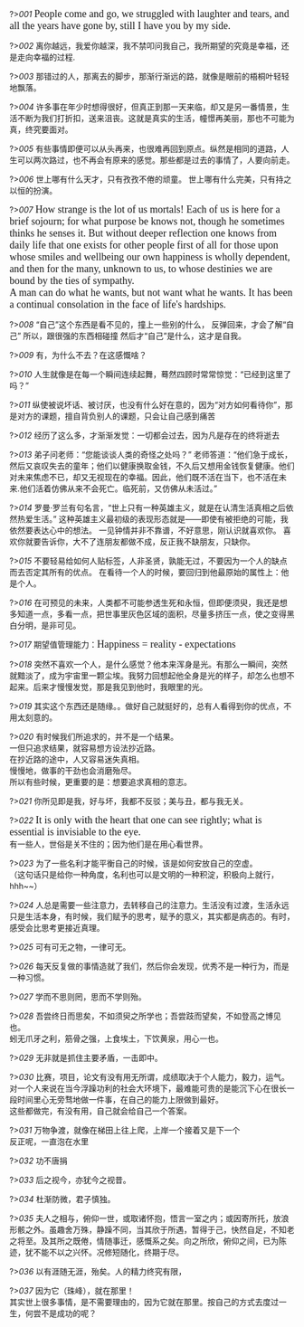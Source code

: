 ?>_001_
<font size='4' face="Consolas">People come and go, we struggled with laughter and tears, and all the years have gone by, still I have you by my side.</font>

?>_002_
离你越远，我爱你越深，我不禁叩问我自己，我所期望的究竟是幸福，还是走向幸福的过程.

?>_003_
那错过的人，那离去的脚步，那渐行渐远的路，就像是眼前的梧桐叶轻轻地飘落。

?>_004_
许多事在年少时想得很好，但真正到那一天来临，却又是另一番情景，生活不断为我们打折扣，送来沮丧。这就是真实的生活，幢憬再美丽，那也不可能为真，终究要面对。

?>_005_
有些事情即便可以从头再来，也很难再回到原点。纵然是相同的道路，人生可以两次路过，也不再会有原来的感觉。那些都是过去的事情了，人要向前走。

?>_006_
世上哪有什么天才，只有孜孜不倦的顽童。
世上哪有什么完美，只有持之以恒的扮演。

?>_007_
<font size='4' face="Consolas">  How strange is the lot of us mortals! Each of us is here for a brief sojourn; for what purpose be knows not, though he sometimes thinks he senses it. But without deeper reflection one knows from daily life that one exists for other people first of all for those upon whose smiles and wellbeing our own happiness is wholly dependent, and then for the many, unknown to us, to whose destinies we are bound by the ties of sympathy.</font><br>
<font size='4' face="Consolas">  A man can do what he wants, but not want what he wants. It has been a continual consolation in the face of life's hardships.</font>

?>_008_
“自己”这个东西是看不见的，撞上一些别的什么，
反弹回来，才会了解“自己”
所以，跟很强的东西相碰撞
然后才“自己”是什么，这才是自我。

?>_009_
有，为什么不去？在这感慨啥？

?>_010_
人生就像是在每一个瞬间连续起舞，蓦然四顾时常常惊觉：“已经到这里了吗？”


?>_011_
纵使被说坏话、被讨厌，也没有什么好在意的，因为“对方如何看待你”，那是对方的课题，擅自背负别人的课题，只会让自己感到痛苦

?>_012_
经历了这么多，才渐渐发觉：一切都会过去，因为凡是存在的终将逝去

?>_013_
弟子问老师：“您能谈谈人类的奇怪之处吗？”
老师答道：“他们急于成长，然后又哀叹失去的童年；他们以健康换取金钱，不久后又想用金钱恢复健康。他们对未来焦虑不已，却又无视现在的幸福。因此，他们既不活在当下，也不活在未来.他们活着仿佛从来不会死亡。临死前，又仿佛从未活过。”

?>_014_
罗曼·罗兰有句名言，“世上只有一种英雄主义，就是在认清生活真相之后依然热爱生活。” 这种英雄主义最初级的表现形态就是——即使有被拒绝的可能，我依然要表达心中的想法。 一见钟情并非不靠谱，不好意思，刚认识就喜欢你。 喜欢你就要告诉你，大不了连朋友都做不成，反正我不缺朋友，只缺你。

?>_015_
不要轻易给如何人贴标签，人非圣贤，孰能无过，不要因为一个人的缺点而去否定其所有的优点。
在看待一个人的时候，要回归到他最原始的属性上：他是个人。

?>_016_
在可预见的未来，人类都不可能参透生死和永恒，但即便须臾，我还是想多知道一点，多看一点，把世事里灰色区域的面积，尽量多挤压一点，使之变得黑白分明，是非可见。

?>_017_
期望值管理能力：<font size='4' face="Consolas">Happiness = reality - expectations </font>

?>_018_
突然不喜欢一个人，是什么感觉？他本来浑身是光。有那么一瞬间，突然就黯淡了，成为宇宙里一颗尘埃。我努力回想起他全身是光的样子，却怎么也想不起来。后来才慢慢发觉，那是我见到他时，我眼里的光。

?>_019_
其实这个东西还是随缘。。做好自己就挺好的，总有人看得到你的优点，不用太刻意的。

?>_020_
有时候我们所追求的，并不是一个结果。<br>
一但只追求结果，就容易想方设法抄近路。<br>
在抄近路的途中，人又容易迷失真相。<br>
慢慢地，做事的干劲也会消磨殆尽。<br>
所以有些时候，更重要的是：想要追求真相的意志。

?>_021_
你所见即是我，好与坏，我都不反驳；美与丑，都与我无关。


?>_022_
<font size='4' face="Consolas">It is only with the heart that one can see rightly; what is essential is invisiable to the eye.</font><br>
有一些人，世俗是关不住的；因为他们是在用心看世界。

?>_023_
为了一些名利才能平衡自己的时候，该是如何安放自己的空虚。<br>（这句话只是给你一种角度，名利也可以是文明的一种积淀，积极向上就行，hhh~~）

?>_024_
人总是需要一些注意力，去转移自己的注意力。生活没有过渡，生活永远只是生活本身，有时候，我们赋予的思考，赋予的意义，其实都是病态的。有时，感受会比思考更接近真理。

?>_025_
可有可无之物，一律可无。

?>_026_
每天反复做的事情造就了我们，然后你会发现，优秀不是一种行为，而是一种习惯。

?>_027_
学而不思则罔，思而不学则殆。

?>_028_
吾尝终日而思矣，不如须臾之所学也；吾尝跂而望矣，不如登高之博见也。<br>
蚓无爪牙之利，筋骨之强，上食埃土，下饮黄泉，用心一也。

?>_029_
无非就是抓住主要矛盾，一击即中。

?>_030_
比赛，项目，论文有没有用无所谓，成绩取决于个人能力，毅力，运气。<br>
对一个人来说在当今浮躁功利的社会大环境下，最难能可贵的是能沉下心在很长一段时间里心无旁骛地做一件事，在自己的能力上限做到最好。<br>
这些都做完，有没有用，自己就会给自己一个答案。


?>_031_
万物争渡，就像在梯田上往上爬，上岸一个接着又是下一个 </br>
反正呢，一直泡在水里


?>_032_
功不唐捐

?>_033_
后之视今，亦犹今之视昔。

?>_034_
杜渐防微，君子慎独。

?>_035_
夫人之相与，俯仰一世，或取诸怀抱，悟言一室之内；或因寄所托，放浪形骸之外。虽趣舍万殊，静躁不同，当其欣于所遇，暂得于己，快然自足，不知老之将至。及其所之既倦，情随事迁，感慨系之矣。向之所欣，俯仰之间，已为陈迹，犹不能不以之兴怀。况修短随化，终期于尽。

?>_036_
以有涯随无涯，殆矣。人的精力终究有限，

?>_037_
因为它（珠峰），就在那里！ </br>
其实世上很多事情，是不需要理由的，因为它就在那里。按自己的方式去度过一生，何尝不是成功的呢？